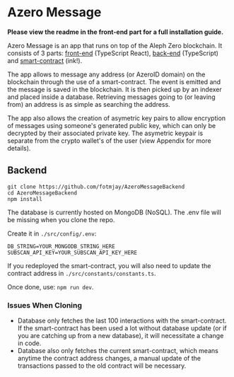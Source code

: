 # Azero Message

**Please view the readme in the front-end part for a full installation guide.**

Azero Message is an app that runs on top of the Aleph Zero blockchain. It consists of 3 parts: [front-end](https://github.com/fotmjay/AzeroMessage) (TypeScript React), [back-end](https://github.com/fotmjay/AzeroMessageBackend) (TypeScript) and [smart-contract](https://github.com/fotmjay/AzeroMessageSC) (ink!).

The app allows to message any address (or AzeroID domain) on the blockchain through the use of a smart-contract. The event is emitted and the message is saved in the blockchain. It is then picked up by an indexer and placed inside a database. Retrieving messages going to (or leaving from) an address is as simple as searching the address.

The app also allows the creation of asymetric key pairs to allow encryption of messages using someone's generated public key, which can only be decrypted by their associated private key. The asymetric keypair is separate from the crypto wallet's of the user (view Appendix for more details).

## Backend

```
git clone https://github.com/fotmjay/AzeroMessageBackend
cd AzeroMessageBackend
npm install
```

The database is currently hosted on MongoDB (NoSQL). The .env file will be missing when you clone the repo.

Create it in `./src/config/.env`:

```
DB_STRING=YOUR_MONGODB_STRING_HERE
SUBSCAN_API_KEY=YOUR_SUBSCAN_API_KEY_HERE
```

If you redeployed the smart-contract, you will also need to update the contract address in `./src/constants/constants.ts`.

Once done, use: `npm run dev`.

### Issues When Cloning

- Database only fetches the last 100 interactions with the smart-contract. If the smart-contract has been used a lot without database update (or if you are catching up from a new database), it will necessitate a change in code.
- Database also only fetches the current smart-contract, which means anytime the contract address changes, a manual update of the transactions passed to the old contract will be necessary.
